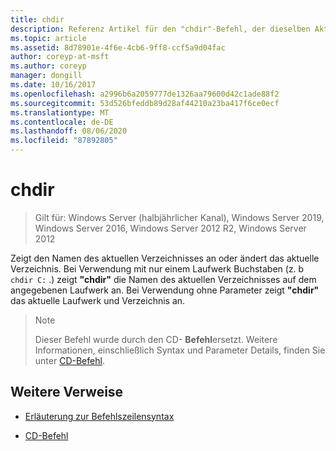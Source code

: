 ```yaml
---
title: chdir
description: Referenz Artikel für den "chdir"-Befehl, der dieselben Aktionen ausführt wie der CD-Befehl.
ms.topic: article
ms.assetid: 8d78901e-4f6e-4cb6-9ff8-ccf5a9d04fac
author: coreyp-at-msft
ms.author: coreyp
manager: dongill
ms.date: 10/16/2017
ms.openlocfilehash: a2996b6a2059777de1326aa79600d42c1ade88f2
ms.sourcegitcommit: 53d526bfeddb89d28af44210a23ba417f6ce0ecf
ms.translationtype: MT
ms.contentlocale: de-DE
ms.lasthandoff: 08/06/2020
ms.locfileid: "87892805"
---
```

# <a name="chdir"></a>chdir

> Gilt für: Windows Server (halbjährlicher Kanal), Windows Server 2019, Windows Server 2016, Windows Server 2012 R2, Windows Server 2012

Zeigt den Namen des aktuellen Verzeichnisses an oder ändert das aktuelle Verzeichnis. Bei Verwendung mit nur einem Laufwerk Buchstaben (z. b `chdir C:` .) zeigt **"chdir"** die Namen des aktuellen Verzeichnisses auf dem angegebenen Laufwerk an. Bei Verwendung ohne Parameter zeigt **"chdir"** das aktuelle Laufwerk und Verzeichnis an.

> > [!NOTE]
> Dieser Befehl wurde durch den CD- **Befehl**ersetzt. Weitere Informationen, einschließlich Syntax und Parameter Details, finden Sie unter [CD-Befehl](cd.md).

## <a name="additional-references"></a>Weitere Verweise

- [Erläuterung zur Befehlszeilensyntax](command-line-syntax-key.md)

- [CD-Befehl](cd.md)
